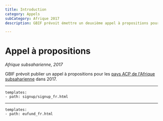 ```yaml
---
title: Introduction
category: Appels
subCategory: Afrique 2017
description: GBIF prévoit émettre un deuxième appel à propositions pour l'Afrique subsaharienne dans 2017.

---
```

# Appel à propositions

_Afrique subsaharienne, 2017_

GBIF prévoit publier un appel à propositions pour les [pays ACP de l'Afrique subsaharienne](/calls/africa-2015/eligible-countries) dans 2017.

-----------------

```styledYaml
templates:
- path: signup/signup_fr.html
```

------

```styledYaml
templates:
- path: eufund_fr.html
```